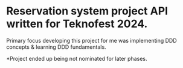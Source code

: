 # Reservation system project API written for Teknofest 2024.

Primary focus developing this project for me was implementing DDD concepts & learning DDD fundamentals.

*Project ended up being not nominated for later phases.
